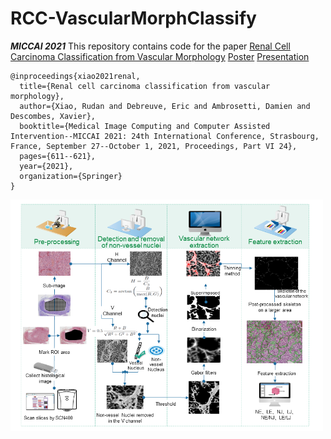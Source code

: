 # RCC-VascularMorphClassify
***MICCAI 2021***
This repository contains code for the paper [Renal Cell Carcinoma Classification from Vascular Morphology](https://link.springer.com/chapter/10.1007/978-3-030-87231-1_59) [Poster](https://drive.google.com/file/d/14B3B8v7sqBfjbbfv0JRBoDAwEvked1v4/view?usp=drive_link) [Presentation](https://drive.google.com/file/d/14HVZhJHgCjXJv8ckNz6lYVOBwBU_vMzA/view?usp=drive_link)

```
@inproceedings{xiao2021renal,
  title={Renal cell carcinoma classification from vascular morphology},
  author={Xiao, Rudan and Debreuve, Eric and Ambrosetti, Damien and Descombes, Xavier},
  booktitle={Medical Image Computing and Computer Assisted Intervention--MICCAI 2021: 24th International Conference, Strasbourg, France, September 27--October 1, 2021, Proceedings, Part VI 24},
  pages={611--621},
  year={2021},
  organization={Springer}
}
```


<p float="left">
  <img src="images/HandCraftedFeatures_extraction.tif" width="500" />
</p>
